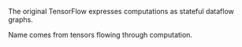 The original TensorFlow expresses computations as stateful dataflow graphs.

Name comes from tensors flowing through computation.


